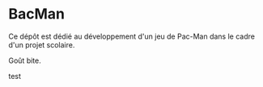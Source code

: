 ﻿# BacMan

Ce dépôt est dédié au développement d'un jeu de Pac-Man dans le cadre d'un projet scolaire.

Goût bite.

test